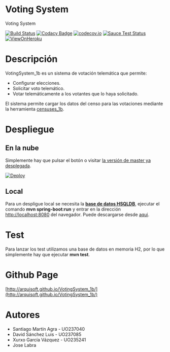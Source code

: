 # Voting System

Voting System

[![Build Status](https://travis-ci.org/Arquisoft/VotingSystem_1b.svg?branch=master)](https://travis-ci.org/Arquisoft/VotingSystem_1b)
[![Codacy Badge](https://api.codacy.com/project/badge/grade/43ec857abe7d4b70a0cc93f6a4cc4364)](https://www.codacy.com/app/jelabra/VotingSystem_1b)
[![codecov.io](https://codecov.io/github/Arquisoft/VotingSystem_1b/coverage.svg?branch=master)](https://codecov.io/github/Arquisoft/VotingSystem_1b?branch=master)
[![Sauce Test Status](https://saucelabs.com/buildstatus/SantiMA10?auth=2a20728ed2c204f2b3b860493620581f)](https://saucelabs.com/u/SantiMA10?auth=2a20728ed2c204f2b3b860493620581f)
[![ViewOnHeroku](https://img.shields.io/badge/View%20on-Heroku-ff69b4.svg)](http://voting-system-1b.herokuapp.com)

# Descripción 
VotingSystem_1b es un sistema de votación telemática que permite:
* Configurar elecciones.
* Solicitar voto telemático.
* Votar telemáticamente a los votantes que lo haya solicitado.

El sistema permite cargar los datos del censo para las votaciones mediante la herramienta [censuses_1b](https://github.com/Arquisoft/censuses_1b).

# Despliegue
## En la nube
Simplemente hay que pulsar el botón o visitar [la versión de master ya desplegada](http://voting-system-1b.herokuapp.com).

[![Deploy](https://www.herokucdn.com/deploy/button.svg)](https://heroku.com/deploy)

## Local
Para un despligue local se necesita la **[base de datos HSQLDB](#URL)**, ejecutar el comando **mvn spring-boot:run** y entrar en la dirección [http://localhost:8080](http://localhost:8080) del navegador.
Puede descargarse desde [aqui](https://drive.google.com/open?id=0B-BDcJOyciIGekhBZDBIX20wZ1E).

# Test
Para lanzar los test utilizamos una base de datos en memoria H2, por lo que simplemente hay que ejecutar **mvn test**.

# Github Page
[http://arquisoft.github.io/VotingSystem_1b/](http://arquisoft.github.io/VotingSystem_1b/)

# Autores

* Santiago Martín Agra - UO237040
* David Sánchez Luis - UO237085
* Xurxo García Vázquez - UO235241
* Jose Labra
